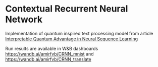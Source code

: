 # Contextual Recurrent Neural Network

Implementation of quantum inspired text processing model from article [Interpretable Quantum Advantage in Neural Sequence Learning](https://arxiv.org/abs/2209.14353)

Run results are available in W&B dashboards https://wandb.ai/amirfvb/CRNN_mnist and https://wandb.ai/amirfvb/CRNN_translate
